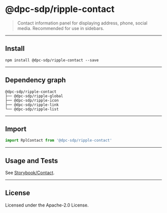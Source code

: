 # @dpc-sdp/ripple-contact

> Contact information panel for displaying address, phone, social media.
Recommended for use in sidebars.

--------------------------------------------------------------------------------

## Install

```shell
npm install @dpc-sdp/ripple-contact --save
```

--------------------------------------------------------------------------------

## Dependency graph

```shell
@dpc-sdp/ripple-contact
├── @dpc-sdp/ripple-global
├── @dpc-sdp/ripple-icon
├── @dpc-sdp/ripple-link
└── @dpc-sdp/ripple-list
```

--------------------------------------------------------------------------------

## Import

```js
import RplContact from '@dpc-sdp/ripple-contact'
```

--------------------------------------------------------------------------------

## Usage and Tests

See [Storybook/Contact](https://ripple.sdp.vic.gov.au/?selectedKind=Molecules/Contact&selectedStory=Contact).

--------------------------------------------------------------------------------

## License

Licensed under the Apache-2.0 License.
